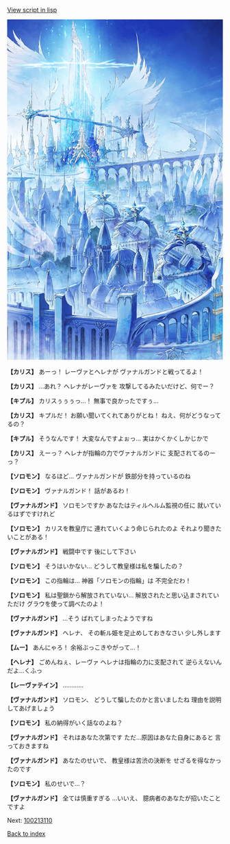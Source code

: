 [View script in lisp](../scripts/100213103.txt)

![angel_world.png](../images/backgrounds/angel_world.png)

**【カリス】**
あーっ！
レーヴァとヘレナが
ヴァナルガンドと戦ってるよ！

**【カリス】**
…あれ？
ヘレナがレーヴァを
攻撃してるみたいだけど、何でー？

**【キプル】**
カリスぅぅぅっ…！
無事で良かったですぅ…

**【カリス】**
キプルだ！
お願い聞いてくれてありがとね！
ねえ、何がどうなってるの？

**【キプル】**
そうなんです！
大変なんですよぉっ…
実はかくかくしかじかで

**【カリス】**
えーっ？
ヘレナが指輪の力でヴァナルガンドに
支配されてるのーっ？

**【ソロモン】**
なるほど…
ヴァナルガンドが
鉄部分を持っているのね

**【ソロモン】**
ヴァナルガンド！
話があるわ！

**【ヴァナルガンド】**
ソロモンですか
あなたはティルヘルム監視の任に
就いているはずですけれど

**【ソロモン】**
カリスを教皇庁に
連れていくよう命じられたのよ
それより聞きたいことがある！

**【ヴァナルガンド】**
戦闘中です
後にして下さい

**【ソロモン】**
そうはいかない…
どうして教皇様は私を騙したの？

**【ソロモン】**
この指輪は…
神器「ソロモンの指輪」は
不完全だわ！

**【ソロモン】**
私は聖鎖から解放されていない…
解放されたと思い込まされていただけ
グラウを使って調べたのよ！

**【ヴァナルガンド】**
…そう
ばれてしまったようですね

**【ヴァナルガンド】**
ヘレナ、
その斬ル姫を足止めしておきなさい
少し外します

**【ムー】**
あんにゃろ！
余裕ぶっこきやがって…！

**【ヘレナ】**
ごめんねぇ、レーヴァ
ヘレナは指輪の力に支配されて
逆らえないんだよ…くふっ

**【レーヴァテイン】**
…………

**【ヴァナルガンド】**
ソロモン、
どうして騙したのかと言いましたね
理由を説明してあげましょう

**【ソロモン】**
私の納得がいく話なのよね？

**【ヴァナルガンド】**
それはあなた次第です
ただ…原因はあなた自身にあると
言っておきますね

**【ヴァナルガンド】**
あなたのせいで、
教皇様は苦渋の決断を
せざるを得なかったのです

**【ソロモン】**
私のせいで…？

**【ヴァナルガンド】**
全ては慎重すぎる
…いいえ、
臆病者のあなたが招いたことですよ

Next: [100213110](100213110.md)

[Back to index](index.md)
